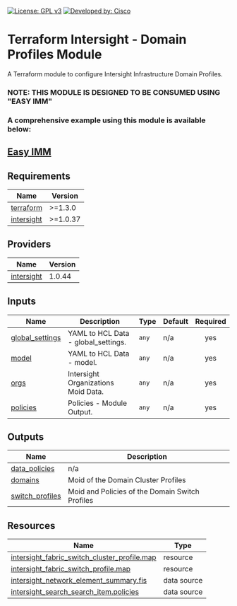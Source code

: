 <!-- BEGIN_TF_DOCS -->
[![License: GPL v3](https://img.shields.io/badge/License-GPLv3-blue.svg)](https://www.gnu.org/licenses/gpl-3.0)
[![Developed by: Cisco](https://img.shields.io/badge/Developed%20by-Cisco-blue)](https://developer.cisco.com)

# Terraform Intersight - Domain Profiles Module

A Terraform module to configure Intersight Infrastructure Domain Profiles.

### NOTE: THIS MODULE IS DESIGNED TO BE CONSUMED USING "EASY IMM"

### A comprehensive example using this module is available below:

## [Easy IMM](https://github.com/terraform-cisco-modules/easy-imm)

## Requirements

| Name | Version |
|------|---------|
| <a name="requirement_terraform"></a> [terraform](#requirement\_terraform) | >=1.3.0 |
| <a name="requirement_intersight"></a> [intersight](#requirement\_intersight) | >=1.0.37 |
## Providers

| Name | Version |
|------|---------|
| <a name="provider_intersight"></a> [intersight](#provider\_intersight) | 1.0.44 |
## Inputs

| Name | Description | Type | Default | Required |
|------|-------------|------|---------|:--------:|
| <a name="input_global_settings"></a> [global\_settings](#input\_global\_settings) | YAML to HCL Data - global\_settings. | `any` | n/a | yes |
| <a name="input_model"></a> [model](#input\_model) | YAML to HCL Data - model. | `any` | n/a | yes |
| <a name="input_orgs"></a> [orgs](#input\_orgs) | Intersight Organizations Moid Data. | `any` | n/a | yes |
| <a name="input_policies"></a> [policies](#input\_policies) | Policies - Module Output. | `any` | n/a | yes |
## Outputs

| Name | Description |
|------|-------------|
| <a name="output_data_policies"></a> [data\_policies](#output\_data\_policies) | n/a |
| <a name="output_domains"></a> [domains](#output\_domains) | Moid of the Domain Cluster Profiles |
| <a name="output_switch_profiles"></a> [switch\_profiles](#output\_switch\_profiles) | Moid and Policies of the Domain Switch Profiles |
## Resources

| Name | Type |
|------|------|
| [intersight_fabric_switch_cluster_profile.map](https://registry.terraform.io/providers/CiscoDevNet/intersight/latest/docs/resources/fabric_switch_cluster_profile) | resource |
| [intersight_fabric_switch_profile.map](https://registry.terraform.io/providers/CiscoDevNet/intersight/latest/docs/resources/fabric_switch_profile) | resource |
| [intersight_network_element_summary.fis](https://registry.terraform.io/providers/CiscoDevNet/intersight/latest/docs/data-sources/network_element_summary) | data source |
| [intersight_search_search_item.policies](https://registry.terraform.io/providers/CiscoDevNet/intersight/latest/docs/data-sources/search_search_item) | data source |
<!-- END_TF_DOCS -->